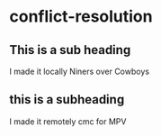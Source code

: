# conflict-resolution
## This is a sub heading
I made it locally
Niners over Cowboys
## this is a subheading
I made it remotely
cmc for MPV
